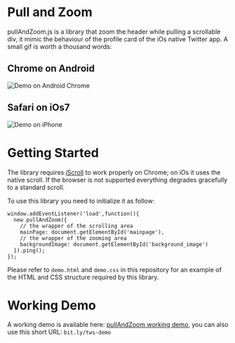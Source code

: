 Pull and Zoom
=============
pullAndZoom.js is a library that zoom the header while pulling a scrollable div, it mimic the behaviour of the profile card of the iOs native Twitter app. A small gif is worth a thousand words:

Chrome on Android
-----------------

![Demo on Android Chrome](http://www.sandropaganotti.com/wp-content/goodies/misc/android.gif)

Safari on iOs7
--------------

![Demo on iPhone](http://www.sandropaganotti.com/wp-content/goodies/misc/iphone.gif)

Getting Started
===============
The library requires [iScroll](http://iscrolljs.com/ "iScroll") to work properly on Chrome; on iOs it uses the native scroll. If the browser is not supported everything degrades gracefully to a standard scroll.

To use this library you need to initialize it as follow:

```
window.addEventListener('load',function(){
  new pullAndZoom({
    // the wrapper of the scrolling area
    mainPage: document.getElementById('mainpage'),
    // the wrapper of the zooming area
    backgroundImage: document.getElementById('background_image')
  }).ping();
});
```
Please refer to `demo.html` and `demo.css` in this repository for an example of the HTML and CSS structure required by this library.

Working Demo
============
A working demo is available here: [pullAndZoom working demo](http://www.sandropaganotti.com/wp-content/goodies/misc/tws/demo.html), you can also use this short URL: `bit.ly/tws-demo`
